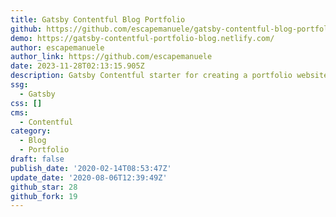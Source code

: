 ```yaml
---
title: Gatsby Contentful Blog Portfolio
github: https://github.com/escapemanuele/gatsby-contentful-blog-portfolio
demo: https://gatsby-contentful-portfolio-blog.netlify.com/
author: escapemanuele
author_link: https://github.com/escapemanuele
date: 2023-11-28T02:13:15.905Z
description: Gatsby Contentful starter for creating a portfolio website with a blog
ssg:
  - Gatsby
css: []
cms:
  - Contentful
category:
  - Blog
  - Portfolio
draft: false
publish_date: '2020-02-14T08:53:47Z'
update_date: '2020-08-06T12:39:49Z'
github_star: 28
github_fork: 19
---
```

